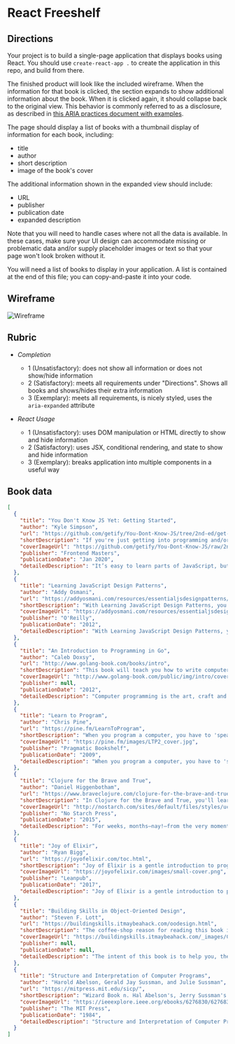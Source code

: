 # React Freeshelf

## Directions

Your project is to build a single-page application that displays books using React. You should use `create-react-app .` to create the application in this repo, and build from there.

The finished product will look like the included wireframe. When the information for that book is clicked, the section expands to show additional information about the book. When it is clicked again, it should collapse back to the original view. This behavior is commonly referred to as a disclosure, as described in [this ARIA practices document with examples](https://www.w3.org/TR/wai-aria-practices-1.1/#disclosure).

The page should display a list of books with a thumbnail display of information for each book, including:

+ title
+ author
+ short description
+ image of the book's cover

The additional information shown in the expanded view should include:

+ URL
+ publisher
+ publication date
+ expanded description

Note that you will need to handle cases where not all the data is available. In these cases, make sure your UI design can accommodate missing or problematic data and/or supply placeholder images or text so that your page won't look broken without it.

You will need a list of books to display in your application. A list is contained at the end of this file; you can copy-and-paste it into your code.

## Wireframe

![Wireframe](freeshelf-wireframe.png)

## Rubric

- *Completion*
  - 1 (Unsatisfactory): does not show all information or does not show/hide information
  - 2 (Satisfactory): meets all requirements under "Directions". Shows all books and shows/hides their extra information
  - 3 (Exemplary): meets all requirements, is nicely styled, uses the `aria-expanded` attribute

- *React Usage*
  - 1 (Unsatisfactory): uses DOM manipulation or HTML directly to show and hide information
  - 2 (Satisfactory): uses JSX, conditional rendering, and state to show and hide information
  - 3 (Exemplary): breaks application into multiple components in a useful way

## Book data

```json
[
  {
    "title": "You Don't Know JS Yet: Getting Started",
    "author": "Kyle Simpson",
    "url": "https://github.com/getify/You-Dont-Know-JS/tree/2nd-ed/get-started",
    "shortDescription": "If you're just getting into programming and/or JavaScript, this book will briefly explore what you need to get up and going.",
    "coverImageUrl": "https://github.com/getify/You-Dont-Know-JS/raw/2nd-ed/get-started/images/cover.png",
    "publisher": "Frontend Masters",
    "publicationDate": "Jan 2020",
    "detailedDescription": "It’s easy to learn parts of JavaScript, but much harder to learn it completely—or even sufficiently—whether you’re new to the language or have used it for years. With the 'You Don’t Know JS' book series, you’ll get a more complete understanding of JavaScript, including trickier parts of the language that many experienced JavaScript programmers simply avoid. The series’ first book, Up & Going, provides the necessary background for those of you with limited programming experience. By learning the basic building blocks of programming, as well as JavaScript’s core mechanisms, you’ll be prepared to dive into the other, more in-depth books in the series—and be well on your way toward true JavaScript."
  },
  {
    "title": "Learning JavaScript Design Patterns",
    "author": "Addy Osmani",
    "url": "https://addyosmani.com/resources/essentialjsdesignpatterns/book/",
    "shortDescription": "With Learning JavaScript Design Patterns, you’ll learn how to write beautiful, structured, and maintainable JavaScript by applying classical and modern design patterns to the language.",
    "coverImageUrl": "https://addyosmani.com/resources/essentialjsdesignpatterns/cover/cover.jpg",
    "publisher": "O'Reilly",
    "publicationDate": "2012",
    "detailedDescription": "With Learning JavaScript Design Patterns, you’ll learn how to write beautiful, structured, and maintainable JavaScript by applying classical and modern design patterns to the language. If you want to keep your code efficient, more manageable, and up-to-date with the latest best practices, this book is for you. Explore many popular design patterns, including Modules, Observers, Facades, and Mediators. Learn how modern architectural patterns—such as MVC, MVP, and MVVM—are useful from the perspective of a modern web application developer. This book also walks experienced JavaScript developers through modern module formats, how to namespace code effectively, and other essential topics."
  },
  {
    "title": "An Introduction to Programming in Go",
    "author": "Caleb Doxsy",
    "url": "http://www.golang-book.com/books/intro",
    "shortDescription": "This book will teach you how to write computer programs using a programming language designed by Google named Go.",
    "coverImageUrl": "http://www.golang-book.com/public/img/intro/cover.4194045234.png",
    "publisher": null,
    "publicationDate": "2012",
    "detailedDescription": "Computer programming is the art, craft and science of writing programs which define how computers operate. This book will teach you how to write computer programs using a programming language designed by Google named Go. Go is a general purpose programming language with advanced features and a clean syntax. Because of its wide availability on a variety of platforms, its robust well-documented common library, and its focus on good software engineering principles, Go is an ideal language to learn as your first programming language."
  },
  {
    "title": "Learn to Program",
    "author": "Chris Pine",
    "url": "https://pine.fm/LearnToProgram",
    "shortDescription": "When you program a computer, you have to 'speak' in a language your computer understands: a programming language. ",
    "coverImageUrl": "https://pine.fm/images/LTP2_cover.jpg",
    "publisher": "Pragmatic Bookshelf",
    "publicationDate": "2009",
    "detailedDescription": "When you program a computer, you have to 'speak' in a language your computer understands: a programming language. There are lots and lots of different languages out there, and many of them are excellent. In this tutorial I chose to use my favorite programming language, Ruby."
  },
  {
    "title": "Clojure for the Brave and True",
    "author": "Daniel Higgenbotham",
    "url": "https://www.braveclojure.com/clojure-for-the-brave-and-true/",
    "shortDescription": "In Clojure for the Brave and True, you'll learn to wield this awesome language to its fullest!",
    "coverImageUrl": "http://nostarch.com/sites/default/files/styles/uc_product/public/clojure_cover-front_final.png",
    "publisher": "No Starch Press",
    "publicationDate": "2015",
    "detailedDescription": "For weeks, months—nay!—from the very moment you were born, you’ve felt it calling to you. At long last you'll be united with the programming language you've been longing for: Clojure! Clojure’s popularity continues to grow, with companies like Netflix using it to build everything from complex, distributed systems to simple microservices to user interfaces. In Clojure for the Brave and True, you'll learn to wield this awesome language to its fullest!"
  },
  {
    "title": "Joy of Elixir",
    "author": "Ryan Bigg",
    "url": "https://joyofelixir.com/toc.html",
    "shortDescription": "Joy of Elixir is a gentle introduction to programming, aimed at people who already know some things about computers, but who have little-to-no programming experience.",
    "coverImageUrl": "https://joyofelixir.com/images/small-cover.png",
    "publisher": "Leanpub",
    "publicationDate": "2017",
    "detailedDescription": "Joy of Elixir is a gentle introduction to programming, aimed at people who already know some things about computers, but who have little-to-no programming experience. If you think you don't know enough about computers, well you got here already and that's enough! This book will teach you the core concepts of the Elixir programming language in a fun and enjoyable way. If you're completely new to programming and you want to learn how to make a computer do things using the power of programming and you want to experience some joy while doing it, then read on!"
  },
  {
    "title": "Building Skills in Object-Oriented Design",
    "author": "Steven F. Lott",
    "url": "https://buildingskills.itmaybeahack.com/oodesign.html",
    "shortDescription": "The coffee-shop reason for reading this book is to provide the beginning designer with a sequence of interesting and moderately complex exercises in OO design.",
    "coverImageUrl": "https://buildingskills.itmaybeahack.com/_images/Cover3x4.jpg",
    "publisher": null,
    "publicationDate": null,
    "detailedDescription": "The intent of this book is to help you, the beginning designer, by giving you a sequence of interesting and moderately complex exercises in OO design. The exercises are not focused on a language, but on a design process. The exercises are not hypothetical, but must lead directly to working programs. This book can also help managers develop a level of comfort with the process of OO software development. This book allows the reader to explore the processes and artifacts of OO design before project deadlines make good design seem impossible."
  },
  {
    "title": "Structure and Interpretation of Computer Programs",
    "author": "Harold Abelson, Gerald Jay Sussman, and Julie Sussman",
    "url": "https://mitpress.mit.edu/sicp/",
    "shortDescription": "Wizard Book n. Hal Abelson's, Jerry Sussman's and Julie Sussman's Structure and Interpretation of Computer Programs (MIT Press, 1984; ISBN 0-262-01077-1), an excellent computer science text used in introductory courses at MIT. So called because of the wizard on the jacket. One of the bibles of the LISP/Scheme world. Also, less commonly, known as the Purple Book.",
    "coverImageUrl": "https://ieeexplore.ieee.org/ebooks/6276830/6276830.jpg",
    "publisher": "The MIT Press",
    "publicationDate": "1984",
    "detailedDescription": "Structure and Interpretation of Computer Programs has had a dramatic impact on computer science curricula over the past decade. This long-awaited revision contains changes throughout the text. There are new implementations of most of the major programming systems in the book, including the interpreters and compilers, and the authors have incorporated many small changes that reflect their experience teaching the course at MIT since the first edition was published. A new theme has been introduced that emphasizes the central role played by different approaches to dealing with time in computational models: objects with state, concurrent programming, functional programming and lazy evaluation, and nondeterministic programming. There are new example sections on higher-order procedures in graphics and on applications of stream processing in numerical programming, and many new exercises. In addition, all the programs have been reworked to run in any Scheme implementation that adheres to the IEEE standard."
  }
]
```
